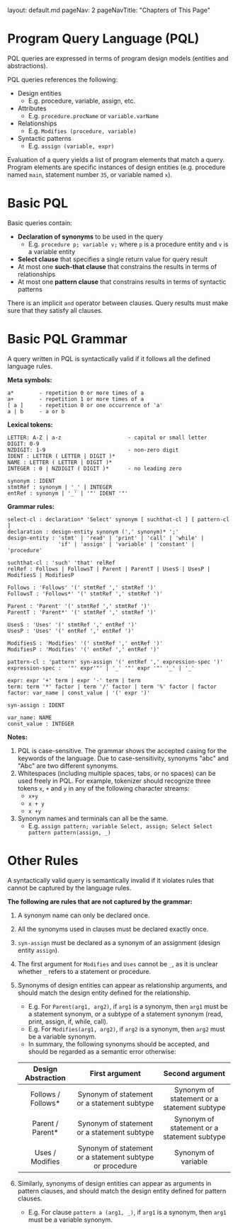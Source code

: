 <br>

<frontmatter>
  layout: default.md
  pageNav: 2
  pageNavTitle: "Chapters of This Page"
</frontmatter>

[](#program-query-language-pql)Program Query Language (PQL)
===========================================================

PQL queries are expressed in terms of program design models (entities and abstractions).

PQL queries references the following:

*   Design entities
    *   E.g. procedure, variable, assign, etc.
*   Attributes
    *   E.g. `procedure.procName` or `variable.varName`
*   Relationships
    *   E.g. `Modifies (procedure, variable)`
*   Syntactic patterns
    *   E.g. `assign (variable, expr)`

Evaluation of a query yields a list of program elements that match a query. Program elements are specific instances of design entities (e.g. procedure named `main`, statement number `35`, or variable named `x`).

[](#basic-pql)Basic PQL
=======================

Basic queries contain:

*   **Declaration of synonyms** to be used in the query
    *   E.g. `procedure p; variable v;` where `p` is a procedure entity and `v` is a variable entity
*   **Select clause** that specifies a single return value for query result
*   At most one **such-that clause** that constrains the results in terms of relationships
*   At most one **pattern clause** that constrains results in terms of syntactic patterns

There is an implicit `and` operator between clauses. Query results must make sure that they satisfy all clauses.

[](#basic-pql-grammar)Basic PQL Grammar
=======================================

A query written in PQL is syntactically valid if it follows all the defined language rules.

**Meta symbols:**

    a*        - repetition 0 or more times of a
    a+        - repetition 1 or more times of a
    [ a ]     - repetition 0 or one occurrence of 'a'
    a | b     - a or b


**Lexical tokens:**

    LETTER: A-Z | a-z                     - capital or small letter
    DIGIT: 0-9
    NZDIGIT: 1-9                          - non-zero digit
    IDENT : LETTER ( LETTER | DIGIT )*
    NAME : LETTER ( LETTER | DIGIT )*
    INTEGER : 0 | NZDIGIT ( DIGIT )*      - no leading zero

    synonym : IDENT
    stmtRef : synonym | '_' | INTEGER
    entRef : synonym | '_' | '"' IDENT '"'


**Grammar rules:**

    select-cl : declaration* 'Select' synonym [ suchthat-cl ] [ pattern-cl ]
    declaration : design-entity synonym (',' synonym)* ';'
    design-entity : 'stmt' | 'read' | 'print' | 'call' | 'while' |
                    'if' | 'assign' | 'variable' | 'constant' | 'procedure'

    suchthat-cl : 'such' 'that' relRef
    relRef : Follows | FollowsT | Parent | ParentT | UsesS | UsesP | ModifiesS | ModifiesP

    Follows : 'Follows' '(' stmtRef ',' stmtRef ')'
    FollowsT : 'Follows*' '(' stmtRef ',' stmtRef ')'

    Parent : 'Parent' '(' stmtRef ',' stmtRef ')'
    ParentT : 'Parent*' '(' stmtRef ',' stmtRef ')'

    UsesS : 'Uses' '(' stmtRef ',' entRef ')'
    UsesP : 'Uses' '(' entRef ',' entRef ')'

    ModifiesS : 'Modifies' '(' stmtRef ',' entRef ')'
    ModifiesP : 'Modifies' '(' entRef ',' entRef ')'

    pattern-cl : 'pattern' syn-assign '(' entRef ',' expression-spec ')'
    expression-spec :  '"' expr'"' | '_' '"' expr '"' '_' | '_'

    expr: expr '+' term | expr '-' term | term
    term: term '*' factor | term '/' factor | term '%' factor | factor
    factor: var_name | const_value | '(' expr ')'

    syn-assign : IDENT

    var_name: NAME
    const_value : INTEGER


**Notes:**

1.  PQL is case-sensitive. The grammar shows the accepted casing for the keywords of the language. Due to case-sensitivity, synonyms "abc" and "Abc" are two different synonyms.
2.  Whitespaces (including multiple spaces, tabs, or no spaces) can be used freely in PQL. For example, tokenizer should recognize three tokens `x`, `+` and `y` in any of the following character streams:
    *   `x+y`
    *   `x + y`
    *   `x +y`
3.  Synonym names and terminals can all be the same.
    *   E.g. `assign pattern; variable Select, assign; Select Select pattern pattern(assign, _)`

[](#other-rules)Other Rules
===========================

A syntactically valid query is semantically invalid if it violates rules that cannot be captured by the language rules.

**The following are rules that are not captured by the grammar:**

1.  A synonym name can only be declared once.
2.  All the synonyms used in clauses must be declared exactly once.
3.  `syn-assign` must be declared as a synonym of an assignment (design entity `assign`).
4.  The first argument for `Modifies` and `Uses` cannot be `_`, as it is unclear whether `_` refers to a statement or procedure.
5.  Synonyms of design entities can appear as relationship arguments, and should match the design entity defined for the relationship.
    *   E.g. For `Parent(arg1, arg2)`, if `arg1` is a synonym, then `arg1` must be a statement synonym, or a subtype of a statement synonym (read, print, assign, if, while, call).
    *   E.g. For `Modifies(arg1, arg2)`, if `arg2` is a synonym, then `arg2` must be a variable synonym.
    *   In summary, the following synonyms should be accepted, and should be regarded as a semantic error otherwise:

    | Design Abstraction |                      First argument                      |                Second argument               |
    |:------------------:|:--------------------------------------------------------:|:--------------------------------------------:|
    | Follows / Follows* | Synonym of statement or a statement subtype              | Synonym of statement or a statement subtype  |
    | Parent / Parent*   | Synonym of statement or a statement subtype              | Synonym of statement or a statement subtype  |
    | Uses / Modifies    | Synonym of statement or a statement subtype or procedure | Synonym of variable                          |

6.  Similarly, synonyms of design entities can appear as arguments in pattern clauses, and should match the design entity defined for pattern clauses.
    *   E.g. For clause `pattern a (arg1, _)`, if `arg1` is a synonym, then `arg1` must be a variable synonym.
